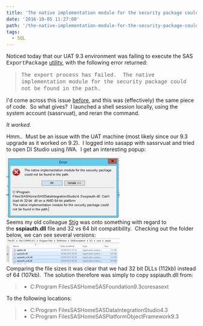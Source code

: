 ```yaml
---
title: 'The native implementation module for the security package could not be found in the path.'
date: '2016-10-05 11:27:00'
path: '/the-native-implementation-module-for-the-security-package-could-not-be-found-in-the-path/'
tags:
  - SQL
---
```


Noticed today that our UAT 9.3 environment was failing to execute the SAS <span style="font-family: Courier New, Courier, monospace;">ExportPackage</span> <a href="http://support.sas.com/documentation/cdl/en/bisag/64088/HTML/default/viewer.htm#a003261084.htm" target="_blank" rel="noopener">utility</a>, with the following error returned:

<blockquote><span style="font-family: Courier New, Courier, monospace;">The export process has failed.  The native implementation module for the security package could not be found in the path.</span></blockquote>
I'd come across this issue <a href="http://stackoverflow.com/questions/29901224/using-iwa-with-sas-exportpackage-utility" target="_blank" rel="noopener">before</a>, and this was (effectively) the same piece of code.  So what gives?  I launched a shell session locally, using the system account (sassrvuat), and reran the command.

<i>It worked.</i>

Hmm..  Must be an issue with the UAT machine (most likely since our 9.3 upgrade as it worked on 9.2).  I logged into sasapp with sassrvuat and tried to open DI Studio using IWA.  I get an interesting popup:

<img class="size-medium wp-image-97 aligncenter" src="../images/Capture-300x159.png" alt="" width="300" height="159" />
<div style="clear: both; text-align: center;"></div>
Seems my old colleague <a href="https://no.linkedin.com/in/stig-eide-6364622" target="_blank" rel="noopener">Stig</a> was onto something with regard to the <b>sspiauth.dll</b> file and 32 vs 64 bit compatibility.  Checking out the folder below, we can see several versions:
<div style="clear: both; text-align: center;"></div>
<div><img class="size-medium wp-image-98 aligncenter" src="../images/Capture-1-300x69.png" alt="" width="300" height="69" /></div>
Comparing the file sizes it was clear that we had 32 bit DLLs (112kb) instead of 64 (107kb).  The solution therefore was simply to copy sspiauth.dll from:
<blockquote>
<ul>
 	<li>C:Program FilesSASHomeSASFoundation9.3coresasext</li>
</ul>
</blockquote>
To the following locations:
<blockquote>
<ul>
 	<li>C:Program FilesSASHomeSASDataIntegrationStudio4.3</li>
 	<li>C:Program FilesSASHomeSASPlatformObjectFramework9.3</li>
</ul>
</blockquote>
&nbsp;

&nbsp;
